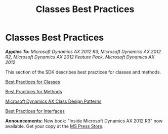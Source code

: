 ﻿---
title: Classes Best Practices
TOCTitle: Classes
ms:assetid: 9d2158bd-218a-4d2c-bb62-63f52902d11f
ms:mtpsurl: https://msdn.microsoft.com/en-us/library/Aa847079(v=AX.60)
ms:contentKeyID: 35248242
ms.date: 05/18/2015
mtps_version: v=AX.60
---

# Classes Best Practices 


_**Applies To:** Microsoft Dynamics AX 2012 R3, Microsoft Dynamics AX 2012 R2, Microsoft Dynamics AX 2012 Feature Pack, Microsoft Dynamics AX 2012_

This section of the SDK describes best practices for classes and methods.

[Best Practices for Classes](best-practices-for-classes.md)

[Best Practices for Methods](best-practices-for-methods.md)

[Microsoft Dynamics AX Class Design Patterns](microsoft-dynamics-ax-class-design-patterns.md)

[Best Practices for Interfaces](best-practices-for-interfaces.md)

  
**Announcements:** New book: "Inside Microsoft Dynamics AX 2012 R3" now available. Get your copy at the [MS Press Store](https://www.microsoftpressstore.com/store/inside-microsoft-dynamics-ax-2012-r3-9780735685109).

